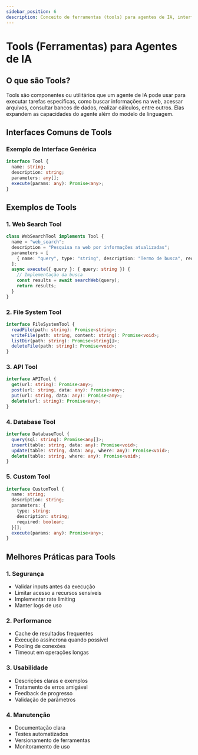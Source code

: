 ```yaml
---
sidebar_position: 6
description: Conceito de ferramentas (tools) para agentes de IA, interfaces, exemplos e melhores práticas.
---
```


# Tools (Ferramentas) para Agentes de IA

## O que são Tools?

Tools são componentes ou utilitários que um agente de IA pode usar para executar tarefas específicas, como buscar informações na web, acessar arquivos, consultar bancos de dados, realizar cálculos, entre outros. Elas expandem as capacidades do agente além do modelo de linguagem.

## Interfaces Comuns de Tools

### Exemplo de Interface Genérica
```typescript
interface Tool {
  name: string;
  description: string;
  parameters: any[];
  execute(params: any): Promise<any>;
}
```

## Exemplos de Tools

### 1. Web Search Tool
```typescript
class WebSearchTool implements Tool {
  name = "web_search";
  description = "Pesquisa na web por informações atualizadas";
  parameters = [
    { name: "query", type: "string", description: "Termo de busca", required: true }
  ];
  async execute({ query }: { query: string }) {
    // Implementação da busca
    const results = await searchWeb(query);
    return results;
  }
}
```

### 2. File System Tool
```typescript
interface FileSystemTool {
  readFile(path: string): Promise<string>;
  writeFile(path: string, content: string): Promise<void>;
  listDir(path: string): Promise<string[]>;
  deleteFile(path: string): Promise<void>;
}
```

### 3. API Tool
```typescript
interface APITool {
  get(url: string): Promise<any>;
  post(url: string, data: any): Promise<any>;
  put(url: string, data: any): Promise<any>;
  delete(url: string): Promise<any>;
}
```

### 4. Database Tool
```typescript
interface DatabaseTool {
  query(sql: string): Promise<any[]>;
  insert(table: string, data: any): Promise<void>;
  update(table: string, data: any, where: any): Promise<void>;
  delete(table: string, where: any): Promise<void>;
}
```

### 5. Custom Tool
```typescript
interface CustomTool {
  name: string;
  description: string;
  parameters: {
    type: string;
    description: string;
    required: boolean;
  }[];
  execute(params: any): Promise<any>;
}
```

## Melhores Práticas para Tools

### 1. Segurança
- Validar inputs antes da execução
- Limitar acesso a recursos sensíveis
- Implementar rate limiting
- Manter logs de uso

### 2. Performance
- Cache de resultados frequentes
- Execução assíncrona quando possível
- Pooling de conexões
- Timeout em operações longas

### 3. Usabilidade
- Descrições claras e exemplos
- Tratamento de erros amigável
- Feedback de progresso
- Validação de parâmetros

### 4. Manutenção
- Documentação clara
- Testes automatizados
- Versionamento de ferramentas
- Monitoramento de uso 